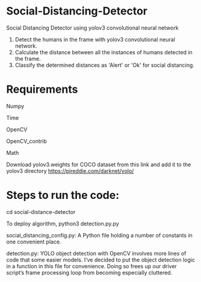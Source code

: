 # Social-Distancing-Detector
Social Distancing Detector using yolov3 convolutional neural network

1. Detect the humans in the frame with yolov3 convolutional neural network.
2. Calculate the distance between all the instances of humans detected in the frame.
3. Classify the determined distances as 'Alert' or 'Ok' for social distancing.



# Requirements

Numpy

Time

OpenCV

OpenCV_contrib

Math

Download yolov3.weights for COCO dataset from this link and add it to the yolov3 directory
https://pjreddie.com/darknet/yolo/


 
 
# Steps to run the code:

cd social-distance-detector

To deploy algorithm, python3 detection.py.py

social_distancing_config.py: A Python file holding a number of constants in one convenient place.

detection.py: YOLO object detection with OpenCV involves more lines of code that some easier models. 
I’ve decided to put the object detection logic in a function in this file for convenience. 
Doing so frees up our driver script’s frame processing loop from becoming especially cluttered.
